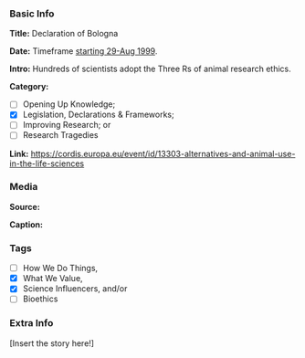 ### Basic Info

**Title:**
Declaration of Bologna

**Date:**
Timeframe [starting 29-Aug 1999](https://cordis.europa.eu/event/id/13303-alternatives-and-animal-use-in-the-life-sciences).

**Intro:**
Hundreds of scientists adopt the Three Rs of animal research ethics.

**Category:** 

- [ ] Opening Up Knowledge;
- [x] Legislation, Declarations & Frameworks;
- [ ] Improving Research; or
- [ ] Research Tragedies

**Link:**
https://cordis.europa.eu/event/id/13303-alternatives-and-animal-use-in-the-life-sciences
### Media

**Source:** 

**Caption:** 

### Tags

- [ ] How We Do Things, 
- [x] What We Value, 
- [x] Science Influencers, and/or 
- [ ] Bioethics

### Extra Info

[Insert the story here!]
